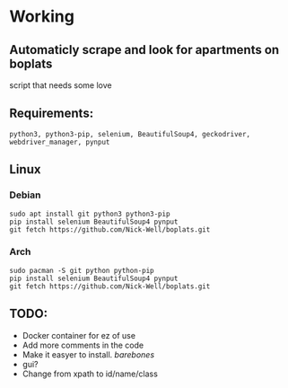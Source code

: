 <h1>Working</h1>

<h2>Automaticly scrape and look for apartments on boplats</h2>
<p>
script that needs some love</br>
</p> 

<h2>Requirements:</h2>

	python3, python3-pip, selenium, BeautifulSoup4, geckodriver, webdriver_manager, pynput

<h2>Linux</h2>
<h3>Debian</h3>

	sudo apt install git python3 python3-pip
	pip install selenium BeautifulSoup4 pynput
	git fetch https://github.com/Nick-Well/boplats.git

<h3>Arch</h3>

	sudo pacman -S git python python-pip
	pip install selenium BeautifulSoup4 pynput
	git fetch https://github.com/Nick-Well/boplats.git

<h2>TODO:</h2>
<ul>
	<li>Docker container for ez of use</li>
	<li>Add more comments in the code</li>
	<li>Make it easyer to install. <i>barebones</i> </li>
	<li>gui?</li>
	<li>Change from xpath to id/name/class</li>
</ul>

